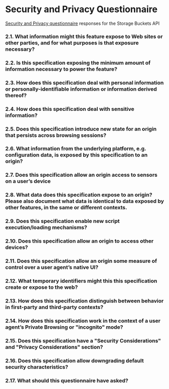 # Security and Privacy Questionnaire 

[Security and Privacy questionnaire](https://www.w3.org/TR/security-privacy-questionnaire/)
responses for the Storage Buckets API

### 2.1. What information might this feature expose to Web sites or other parties, and for what purposes is that exposure necessary?

### 2.2. Is this specification exposing the minimum amount of information necessary to power the feature?

### 2.3. How does this specification deal with personal information or personally-identifiable information or information derived thereof?

### 2.4. How does this specification deal with sensitive information?

### 2.5. Does this specification introduce new state for an origin that persists across browsing sessions?

### 2.6. What information from the underlying platform, e.g. configuration data, is exposed by this specification to an origin?

### 2.7. Does this specification allow an origin access to sensors on a user’s device

### 2.8. What data does this specification expose to an origin? Please also document what data is identical to data exposed by other features, in the same or different contexts.

### 2.9. Does this specification enable new script execution/loading mechanisms?

### 2.10. Does this specification allow an origin to access other devices?

### 2.11. Does this specification allow an origin some measure of control over a user agent’s native UI?

### 2.12. What temporary identifiers might this this specification create or expose to the web?

### 2.13. How does this specification distinguish between behavior in first-party and third-party contexts? 

### 2.14. How does this specification work in the context of a user agent’s Private Browsing or "incognito" mode?

### 2.15. Does this specification have a "Security Considerations" and "Privacy Considerations" section?

### 2.16. Does this specification allow downgrading default security characteristics?

### 2.17. What should this questionnaire have asked?
